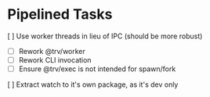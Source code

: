Pipelined Tasks
==============
[ ] Use worker threads in lieu of IPC (should be more robust)
  - [ ] Rework @trv/worker
  - [ ] Rework CLI invocation
  - [ ] Ensure @trv/exec is not intended for spawn/fork

[ ] Extract watch to it's own package, as it's dev only